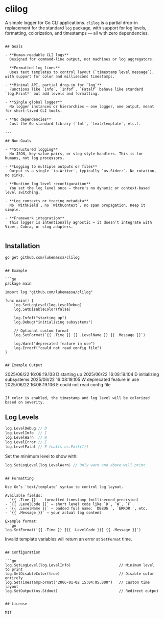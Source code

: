 # clilog

A simple logger for Go CLI applications. `clilog` is a partial drop-in replacement for the standard `log` package, with support for log levels, formatting, colorization, and timestamps — all with zero dependencies.

```

## Goals

- **Human-readable CLI logs**  
  Designed for command-line output, not machines or log aggregators.

- **Formatted log lines**  
  Uses text templates to control layout (`timestamp level message`), with support for color and millisecond timestamps.

- **Minimal API, partial drop-in for `log`**  
  Functions like `Info`, `Infof`, `Fatalf` behave like standard `log.Print*` but add levels and formatting.

- **Single global logger**  
  No logger instances or hierarchies — one logger, one output, meant for short-lived CLI tools.

- **No dependencies**  
  Just the Go standard library (`fmt`, `text/template`, etc.).

---

## Non-Goals

- **Structured logging**  
  No JSON, key-value pairs, or slog-style handlers. This is for humans, not log processors.

- **Logging to multiple outputs or files**  
  Output is a single `io.Writer`, typically `os.Stderr`. No rotation, no sinks.

- **Runtime log level reconfiguration**  
  You set the log level once — there's no dynamic or context-based level switching.

- **Log contexts or tracing metadata**  
  No `WithField`, no `WithContext`, no span propagation. Keep it simple.

- **Framework integration**  
  This logger is intentionally agnostic — it doesn’t integrate with Viper, Cobra, or slog adapters.


```

## Installation

```bash
go get github.com/lukemassa/clilog
```

```

## Example

```go
package main

import log "github.com/lukemassa/clilog"

func main() {
	log.SetLogLevel(log.LevelDebug)
	log.SetDisableColor(false)

	log.Infof("starting up")
	log.Debug("initializing subsystems")

	// Optional custom format
	log.SetFormat(`{{ .Time }} {{ .LevelName }} {{ .Message }}`)

	log.Warn("deprecated feature in use")
	log.Errorf("could not read config file")
}
```

```

## Example Output

```
2025/06/22 16:08:19.103 D starting up
2025/06/22 16:08:19.104 D initializing subsystems
2025/06/22 16:08:19.105 W deprecated feature in use
2025/06/22 16:08:19.106 E could not read config file
```

If color is enabled, the timestamp and log level will be colorized based on severity.

```

## Log Levels

```go
log.LevelDebug // D
log.LevelInfo  // I
log.LevelWarn  // W
log.LevelError // E
log.LevelFatal // F (calls os.Exit(1))
```

Set the minimum level to show with:

```go
log.SetLogLevel(log.LevelWarn) // Only warn and above will print
```

```

## Formatting

Use Go’s `text/template` syntax to control log layout.

Available fields:
- `{{ .Time }}` — formatted timestamp (millisecond precision)
- `{{ .LevelCode }}` — short level code like `D`, `W`, `F`
- `{{ .LevelName }}` — padded full name: `DEBUG `, `ERROR `, etc.
- `{{ .Message }}` — your actual log content

Example format:
```go
log.SetFormat(`{{ .Time }} [{{ .LevelCode }}] {{ .Message }}`)
```

Invalid template variables will return an error at `SetFormat` time.

```

## Configuration

```go
log.SetLogLevel(log.LevelInfo)                      // Minimum level to print
log.SetDisableColor(true)                           // Disable color entirely
log.SetTimestampFormat("2006-01-02 15:04:05.000")   // Custom time layout
log.SetOutput(os.Stdout)                            // Redirect output
```

```

## License

MIT

